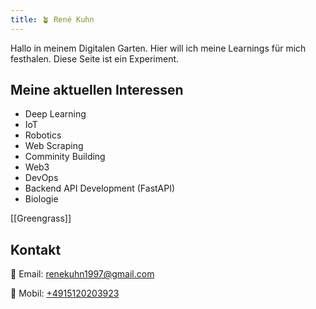 ```yaml
---
title: 🪴 René Kuhn
---
```

Hallo in meinem Digitalen Garten.
Hier will ich meine Learnings für mich festhalen.
Diese Seite ist ein Experiment.



## Meine aktuellen Interessen
 - Deep Learning 
 - IoT 
 - Robotics
 - Web Scraping 
 - Comminity Building
 - Web3
 - DevOps 
 - Backend API Development (FastAPI)
 - Biologie


[[Greengrass]]


## Kontakt 

📧 Email: [renekuhn1997@gmail.com ](mailto:renekuhn1997@gmail.com)

📱 Mobil: [+4915120203923 ](tel:+4915120203923)
